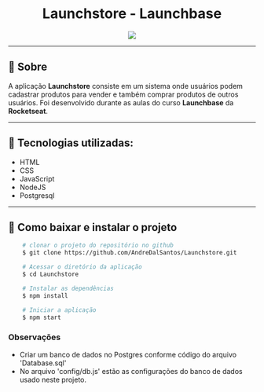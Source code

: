 <h1 align="center">Launchstore - Launchbase</h1>

<div align="center">
    <img src="./public/Launchstore.gif">
</div>

---

## 🔖 Sobre

A aplicação **Launchstore** consiste em um sistema onde usuários podem cadastrar produtos para vender e também comprar produtos de outros usuários. Foi desenvolvido durante as aulas do curso **Launchbase** da **Rocketseat**.

---

## 🚀 Tecnologias utilizadas:
- HTML
- CSS
- JavaScript
- NodeJS
- Postgresql

---

## 🔖 Como baixar e instalar o projeto

```bash
    # clonar o projeto do repositório no github
    $ git clone https://github.com/AndreDalSantos/Launchstore.git

    # Acessar o diretório da aplicação
    $ cd Launchstore

    # Instalar as dependências
    $ npm install

    # Iniciar a aplicação
    $ npm start
```

### Observações
 - Criar um banco de dados no Postgres conforme código do arquivo 'Database.sql'
 - No arquivo 'config/db.js' estão as configurações do banco de dados usado neste projeto.